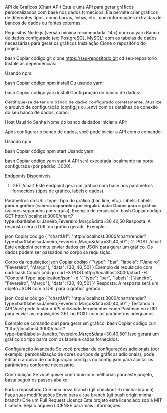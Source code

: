 API de Gráficos (Chart API)
Esta é uma API para gerar gráficos personalizados com base nos dados fornecidos. Ela permite criar gráficos de diferentes tipos, como barras, linhas, etc., com informações extraídas de bancos de dados ou fontes externas.

Requisitos
Node.js (versão mínima recomendada: 14.x)
npm ou yarn
Banco de dados configurado (ex: PostgreSQL, MySQL) com as tabelas de dados necessárias para gerar os gráficos
Instalação
Clone o repositório do projeto:

bash
Copiar código
git clone https://seu-repositorio.git
cd seu-repositorio
Instale as dependências:

Usando npm:

bash
Copiar código
npm install
Ou usando yarn:

bash
Copiar código
yarn install
Configuração do banco de dados:

Certifique-se de ter um banco de dados configurado corretamente. Atualize o arquivo de configuração (config.js ou .env) com os detalhes de conexão do seu banco de dados, como:

Host
Usuário
Senha
Nome do banco de dados
Iniciar a API:

Após configurar o banco de dados, você pode iniciar a API com o comando:

Usando npm:

bash
Copiar código
npm start
Usando yarn:

bash
Copiar código
yarn start
A API será executada localmente na porta configurada (por padrão, 3000).

Endpoints Disponíveis
1. GET /chart
Este endpoint gera um gráfico com base nos parâmetros fornecidos (tipos de gráfico, labels e dados).

Parâmetros da URL:
type: Tipo do gráfico (bar, line, etc.).
labels: Labels para o gráfico (valores separados por vírgula).
data: Dados para o gráfico (valores separados por vírgula).
Exemplo de requisição:
bash
Copiar código
GET http://localhost:3000/chart?type=bar&labels=Janeiro,Fevereiro,Março&data=30,40,50
Resposta:
A resposta será a URL do gráfico gerado. Exemplo:

json
Copiar código
{
  "chartUrl": "http://localhost:3000/chart/render?type=bar&labels=Janeiro,Fevereiro,Março&data=30,40,50"
}
2. POST /chart
Este endpoint permite enviar dados em JSON para gerar um gráfico. Os dados podem ser passados no corpo da requisição.

Corpo da requisição:
json
Copiar código
{
  "type": "bar",
  "labels": ["Janeiro", "Fevereiro", "Março"],
  "data": [30, 40, 50]
}
Exemplo de requisição com curl:
bash
Copiar código
curl -X POST http://localhost:3000/chart -H "Content-Type: application/json" -d '{
  "type": "bar",
  "labels": ["Janeiro", "Fevereiro", "Março"],
  "data": [30, 40, 50]
}'
Resposta:
A resposta será um objeto JSON com a URL para o gráfico gerado.

json
Copiar código
{
  "chartUrl": "http://localhost:3000/chart/render?type=bar&labels=Janeiro,Fevereiro,Março&data=30,40,50"
}
Testando a API
Você pode testar a API utilizando ferramentas como Postman ou cURL para enviar as requisições GET ou POST com os parâmetros adequados.

Exemplo de comando curl para gerar um gráfico:
bash
Copiar código
curl "http://localhost:3000/chart?type=bar&labels=Janeiro,Fevereiro,Março&data=30,40,50"
Isso gerará um gráfico do tipo barra com os labels e dados fornecidos.

Configuração Avançada
Se você precisar de configurações adicionais (por exemplo, personalização de cores ou tipos de gráficos adicionais), pode editar o arquivo de configuração config.js ou config.json para ajustar os parâmetros conforme necessário.

Contribuição
Se você quiser contribuir com melhorias para este projeto, basta seguir os passos abaixo:

Fork o repositório
Crie uma nova branch (git checkout -b minha-branch)
Faça suas modificações
Envie para a sua branch (git push origin minha-branch)
Crie um Pull Request
Licença
Este projeto está licenciado sob a MIT License. Veja o arquivo LICENSE para mais informações.
